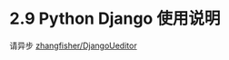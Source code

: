 # 2.9 Python Django 使用说明

请异步 [zhangfisher/DjangoUeditor](https://github.com/zhangfisher/DjangoUeditor/blob/master/readme.md)

